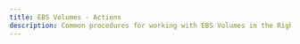 ```yaml
---
title: EBS Volumes - Actions
description: Common procedures for working with EBS Volumes in the RightScale Cloud Management Dashboard.
---
```

